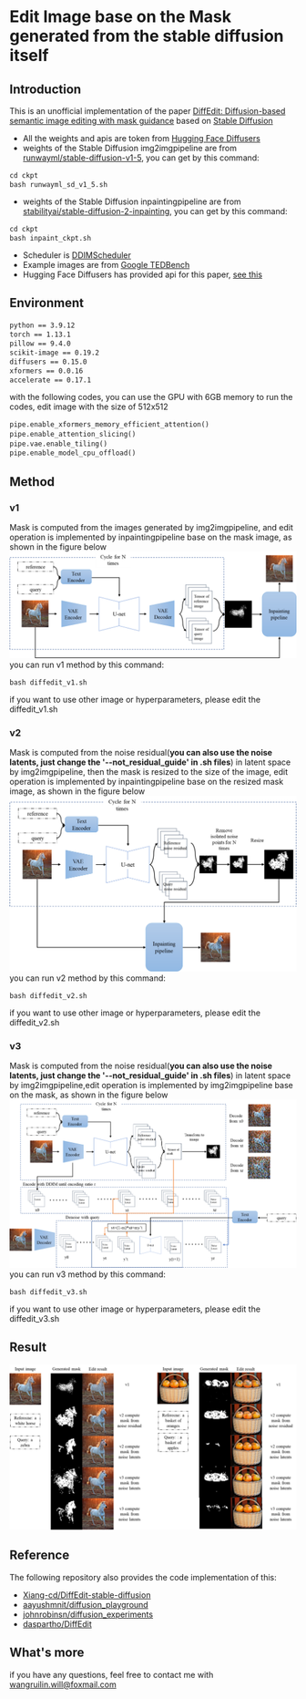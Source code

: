 # Edit Image base on the Mask generated from the stable diffusion itself
## Introduction 
This is an unofficial implementation of the paper [DiffEdit: Diffusion-based semantic image editing with mask guidance](https://arxiv.org/abs/2210.11427) based on [Stable Diffusion](https://arxiv.org/abs/2112.10752) 
* All the weights and apis are token from [Hugging Face Diffusers](https://huggingface.co/docs/diffusers/index)
* weights of the Stable Diffusion img2imgpipeline are from [runwayml/stable-diffusion-v1-5](https://huggingface.co/runwayml/stable-diffusion-v1-5), you can get by this command:
```shell
cd ckpt
bash runwayml_sd_v1_5.sh
```
* weights of the Stable Diffusion inpaintingpipeline are from [stabilityai/stable-diffusion-2-inpainting](https://huggingface.co/stabilityai/stable-diffusion-2-inpainting), you can get by this command:
```shell
cd ckpt
bash inpaint_ckpt.sh
```
* Scheduler is [DDIMScheduler](https://huggingface.co/docs/diffusers/api/schedulers/ddim)
* Example images are from [Google TEDBench](https://github.com/imagic-editing/imagic-editing.github.io/tree/main/tedbench)
* Hugging Face Diffusers has provided api for this paper, [see this](https://huggingface.co/docs/diffusers/main/en/api/pipelines/stable_diffusion/diffedit)
## Environment
```
python == 3.9.12
torch == 1.13.1
pillow == 9.4.0
scikit-image == 0.19.2
diffusers == 0.15.0
xformers == 0.0.16
accelerate == 0.17.1
```
with the following codes, you can use the GPU with 6GB memory to run the codes, edit image with the size of 512x512 
```python
pipe.enable_xformers_memory_efficient_attention()
pipe.enable_attention_slicing()
pipe.vae.enable_tiling()
pipe.enable_model_cpu_offload()
```
## Method
### v1
Mask is computed from the images generated by img2imgpipeline, and edit operation is implemented by inpaintingpipeline base on the mask image, as shown in the figure below
![](./png/diffedit_v1.png)
you can run v1 method by this command:
```shell
bash diffedit_v1.sh
```
if you want to use other image or hyperparameters, please edit the diffedit_v1.sh
### v2
Mask is computed from the noise residual(**you can also use the noise latents, just change the '--not_residual_guide' in .sh files**) in latent space by img2imgpipeline, then the mask is resized to the size of the image, edit operation is implemented by inpaintingpipeline base on the resized mask image, as shown in the figure below
![](./png/diffedit_v2.png)
you can run v2 method by this command:
```shell
bash diffedit_v2.sh
```
if you want to use other image or hyperparameters, please edit the diffedit_v2.sh
### v3
Mask is computed from the noise residual(**you can also use the noise latents, just change the '--not_residual_guide' in .sh files**) in latent space by img2imgpipeline,edit operation is implemented by img2imgpipeline base on the mask, as shown in the figure below
![](./png/diffedit_v3.png)
you can run v3 method by this command:
```shell
bash diffedit_v3.sh
```
if you want to use other image or hyperparameters, please edit the diffedit_v3.sh
## Result
![](./png/demo.png)
## Reference
The following repository also provides the code implementation of this:
* [Xiang-cd/DiffEdit-stable-diffusion](https://github.com/Xiang-cd/DiffEdit-stable-diffusion)
* [aayushmnit/diffusion_playground](https://github.com/aayushmnit/diffusion_playground/blob/main/notebooks/4_DiffEdit_v4.ipynb)
* [johnrobinsn/diffusion_experiments](https://github.com/johnrobinsn/diffusion_experiments/blob/main/DiffEdit.ipynb)
* [daspartho/DiffEdit](https://github.com/daspartho/DiffEdit)
## What's more
if you have any questions, feel free to contact me with wangruilin.will@foxmail.com



